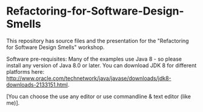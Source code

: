 # Refactoring-for-Software-Design-Smells

This repository has source files and the presentation for the "Refactoring for Software Design Smells" workshop. 

Software pre-requisites: Many of the examples use Java 8 - so please install any version of Java 8.0 or later. You can download JDK 8 for different platforms here: http://www.oracle.com/technetwork/java/javase/downloads/jdk8-downloads-2133151.html. 

[You can choose the use any editor or use commandline & text editor (like me)].  
